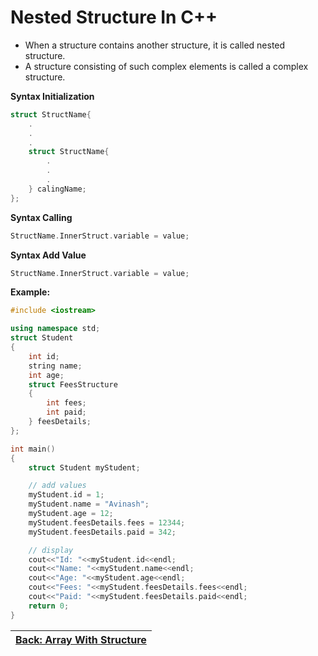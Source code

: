 # Nested Structure In C++
* When a structure contains another structure, it is called nested structure. 
* A structure consisting of such complex elements is called a complex structure.

**Syntax Initialization**

```c++
struct StructName{
    .
    .
    .
    struct StructName{
        .
        .
        .
    } calingName;
};
```

**Syntax Calling**

```c++
StructName.InnerStruct.variable = value;
```

**Syntax Add Value**

```c++
StructName.InnerStruct.variable = value;
```
**Example:**
```cpp
#include <iostream>

using namespace std;
struct Student
{
    int id;
    string name;
    int age;
    struct FeesStructure
    {
        int fees;
        int paid;
    } feesDetails;
};

int main()
{
    struct Student myStudent;

    // add values
    myStudent.id = 1;
    myStudent.name = "Avinash";
    myStudent.age = 12;
    myStudent.feesDetails.fees = 12344;
    myStudent.feesDetails.paid = 342;

    // display
    cout<<"Id: "<<myStudent.id<<endl;
    cout<<"Name: "<<myStudent.name<<endl;
    cout<<"Age: "<<myStudent.age<<endl;
    cout<<"Fees: "<<myStudent.feesDetails.fees<<endl;
    cout<<"Paid: "<<myStudent.feesDetails.paid<<endl;
    return 0;
}
```


| [Back: Array With Structure](./structure_array.md) 
| ----------------------------------------------- |